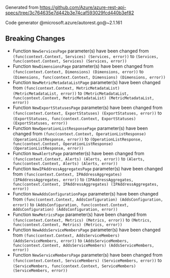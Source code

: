 Generated from https://github.com/Azure/azure-rest-api-specs/tree/3c764635e7d442b3e74caf593029fcd440b3ef82

Code generator @microsoft.azure/autorest.go@~2.1.161

## Breaking Changes

- Function `NewServicesPage` parameter(s) have been changed from `(func(context.Context, Services) (Services, error))` to `(Services, func(context.Context, Services) (Services, error))`
- Function `NewDimensionsPage` parameter(s) have been changed from `(func(context.Context, Dimensions) (Dimensions, error))` to `(Dimensions, func(context.Context, Dimensions) (Dimensions, error))`
- Function `NewMetricMetadataListPage` parameter(s) have been changed from `(func(context.Context, MetricMetadataList) (MetricMetadataList, error))` to `(MetricMetadataList, func(context.Context, MetricMetadataList) (MetricMetadataList, error))`
- Function `NewExportStatusesPage` parameter(s) have been changed from `(func(context.Context, ExportStatuses) (ExportStatuses, error))` to `(ExportStatuses, func(context.Context, ExportStatuses) (ExportStatuses, error))`
- Function `NewOperationListResponsePage` parameter(s) have been changed from `(func(context.Context, OperationListResponse) (OperationListResponse, error))` to `(OperationListResponse, func(context.Context, OperationListResponse) (OperationListResponse, error))`
- Function `NewAlertsPage` parameter(s) have been changed from `(func(context.Context, Alerts) (Alerts, error))` to `(Alerts, func(context.Context, Alerts) (Alerts, error))`
- Function `NewIPAddressAggregatesPage` parameter(s) have been changed from `(func(context.Context, IPAddressAggregates) (IPAddressAggregates, error))` to `(IPAddressAggregates, func(context.Context, IPAddressAggregates) (IPAddressAggregates, error))`
- Function `NewAddsConfigurationPage` parameter(s) have been changed from `(func(context.Context, AddsConfiguration) (AddsConfiguration, error))` to `(AddsConfiguration, func(context.Context, AddsConfiguration) (AddsConfiguration, error))`
- Function `NewMetricsPage` parameter(s) have been changed from `(func(context.Context, Metrics) (Metrics, error))` to `(Metrics, func(context.Context, Metrics) (Metrics, error))`
- Function `NewAddsServiceMembersPage` parameter(s) have been changed from `(func(context.Context, AddsServiceMembers) (AddsServiceMembers, error))` to `(AddsServiceMembers, func(context.Context, AddsServiceMembers) (AddsServiceMembers, error))`
- Function `NewServiceMembersPage` parameter(s) have been changed from `(func(context.Context, ServiceMembers) (ServiceMembers, error))` to `(ServiceMembers, func(context.Context, ServiceMembers) (ServiceMembers, error))`

